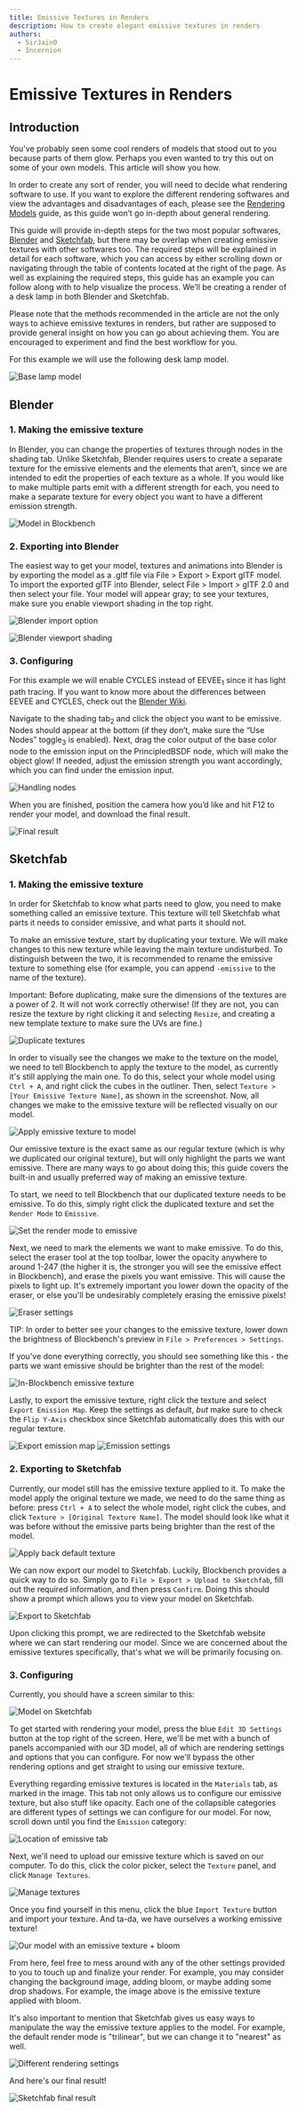 ```yaml
---
title: Emissive Textures in Renders
description: How to create elegant emissive textures in renders
authors:
  - SirJain0
  - Incernion
---
```


# Emissive Textures in Renders

## Introduction

You've probably seen some cool renders of models that stood out to you because parts of them glow. Perhaps you even wanted to try this out on some of your own models. This article will show you how.

In order to create any sort of render, you will need to decide what rendering software to use. If you want to explore the different rendering softwares and view the advantages and disadvantages of each, please see the [Rendering Models](https://www.blockbench.net/wiki/guides/model-rendering) guide, as this guide won’t go in-depth about general rendering. 

This guide will provide in-depth steps for the two most popular softwares, [Blender](https://www.blender.org/) and [Sketchfab](https://sketchfab.com/), but there may be overlap when creating emissive textures with other softwares too. The required steps will be explained in detail for each software, which you can access by either scrolling down or navigating through the table of contents located at the right of the page. As well as explaining the required steps, this guide has an example you can follow along with to help visualize the process. We’ll be creating a render of a desk lamp in both Blender and Sketchfab.

Please note that the methods recommended in the article are not the only ways to achieve emissive textures in renders, but rather are supposed to provide general insight on how you can go about achieving them. You are encouraged to experiment and find the best workflow for you.

For this example we will use the following desk lamp model.

![Base lamp model](/images/wiki/guides/emissive-textures-renders/sketchfab-base-model.png)

## Blender

### 1. Making the emissive texture

In Blender, you can change the properties of textures through nodes in the shading tab. Unlike Sketchfab, Blender requires users to create a separate texture for the emissive elements and the elements that aren’t, since we are intended to edit the properties of each texture as a whole. If you would like to make multiple parts emit with a different strength for each, you need to make a separate texture for every object you want to have a different emission strength.

![Model in Blockbench](/images/wiki/guides/emissive-textures-renders/blender-model-in-bb.png)

### 2. Exporting into Blender

The easiest way to get your model, textures and animations into Blender is by exporting the model as a .gltf file via File > Export > Export glTF model. To import the exported gITF into Blender, select File > Import > gITF 2.0 and then select your file. Your model will appear gray; to see your textures, make sure you enable viewport shading in the top right.

![Blender import option](/images/wiki/guides/emissive-textures-renders/blender-import.png)

![Blender viewport shading](/images/wiki/guides/emissive-textures-renders/blender-shading.png)

### 3. Configuring

For this example we will enable CYCLES instead of EEVEE<sub>1</sub> since it has light path tracing. If you want to know more about the differences between EEVEE and CYCLES, check out the [Blender Wiki](https://docs.blender.org/manual/en/latest/render/eevee/introduction.html).

Navigate to the shading tab<sub>2</sub> and click the object you want to be emissive. Nodes should appear at the bottom (if they don’t, make sure the “Use Nodes” toggle<sub>3</sub> is enabled). Next, drag the color output of the base color node to the emission input on the PrincipledBSDF node, which will make the object glow! If needed, adjust the emission strength you want accordingly, which you can find under the emission input.

![Handling nodes](/images/wiki/guides/emissive-textures-renders/blender-nodes.png)

When you are finished, position the camera how you’d like and hit F12 to render your model, and download the final result.

![Final result](/images/wiki/guides/emissive-textures-renders/blender-final.png)

## Sketchfab

### 1. Making the emissive texture

In order for Sketchfab to know what parts need to glow, you need to make something called an emissive texture. This texture will tell Sketchfab what parts it needs to consider emissive, and what parts it should not.

To make an emissive texture, start by duplicating your texture. We will make changes to this new texture while leaving the main texture undisturbed. To distinguish between the two, it is recommended to rename the emissive texture to something else (for example, you can append `-emissive` to the name of the texture).

Important: Before duplicating, make sure the dimensions of the textures are a power of 2. It will not work correctly otherwise! (If they are not, you can resize the texture by right clicking it and selecting `Resize`, and creating a new template texture to make sure the UVs are fine.)

![Duplicate textures](/images/wiki/guides/emissive-textures-renders/sketchfab-duplicate-texture.png)

In order to visually see the changes we make to the texture on the model, we need to tell Blockbench to apply the texture to the model, as currently it's still applying the main one. To do this, select your whole model using `Ctrl + A`, and right click the cubes in the outliner. Then, select `Texture > [Your Emissive Texture Name]`, as shown in the screenshot. Now, all changes we make to the emissive texture will be reflected visually on our model.

![Apply emissive texture to model](/images/wiki/guides/emissive-textures-renders/sketchfab-apply-emissive-texture.png)

Our emissive texture is the exact same as our regular texture (which is why we duplicated our original texture), but will only highlight the parts we want emissive. There are many ways to go about doing this; this guide covers the built-in and usually preferred way of making an emissive texture.

To start, we need to tell Blockbench that our duplicated texture needs to be emissive. To do this, simply right click the duplicated texture and set the `Render Mode` to `Emissive`.

![Set the render mode to emissive](/images/wiki/guides/emissive-textures-renders/sketchfab-render-mode.png)

Next, we need to mark the elements we want to make emissive. To do this, select the eraser tool at the top toolbar, lower the opacity anywhere to around 1-247 (the higher it is, the stronger you will see the emissive effect in Blockbench), and erase the pixels you want emissive. This will cause the pixels to light up. It's extremely important you lower down the opacity of the eraser, or else you'll be undesirably completely erasing the emissive pixels!

![Eraser settings](/images/wiki/guides/emissive-textures-renders/sketchfab-eraser.png)

TIP: In order to better see your changes to the emissive texture, lower down the brightness of Blockbench's preview in `File > Preferences > Settings`.

If you've done everything correctly, you should see something like this - the parts we want emissive should be brighter than the rest of the model:

![In-Blockbench emissive texture](/images/wiki/guides/emissive-textures-renders/sketchfab-bb-emissive.png)

Lastly, to export the emissive texture, right click the texture and select `Export Emission Map`. Keep the settings as default, *but* make sure to check the `Flip Y-Axis` checkbox since Sketchfab automatically does this with our regular texture.

![Export emission map](/images/wiki/guides/emissive-textures-renders/sketchfab-export-emission.png)
![Emission settings](/images/wiki/guides/emissive-textures-renders/sketchfab-emission-settings.png)

### 2. Exporting to Sketchfab

Currently, our model still has the emissive texture applied to it. To make the model apply the original texture we made, we need to do the same thing as before: press `Ctrl + A` to select the whole model, right click the cubes, and click `Texture > [Original Texture Name]`. The model should look like what it was before without the emissive parts being brighter than the rest of the model.

![Apply back default texture](/images/wiki/guides/emissive-textures-renders/sketchfab-apply-default.png)

We can now export our model to Sketchfab. Luckily, Blockbench provides a quick way to do so. Simply go to `File > Export > Upload to Sketchfab`, fill out the required information, and then press `Confirm`. Doing this should show a prompt which allows you to view your model on Sketchfab.

![Export to Sketchfab](/images/wiki/guides/emissive-textures-renders/sketchfab-export.png)

Upon clicking this prompt, we are redirected to the Sketchfab website where we can start rendering our model. Since we are concerned about the emissive textures specifically, that's what we will be primarily focusing on.

### 3. Configuring

Currently, you should have a screen similar to this:

![Model on Sketchfab](/images/wiki/guides/emissive-textures-renders/sketchfab-model-uploaded.png)

To get started with rendering your model, press the blue `Edit 3D Settings` button at the top right of the screen. Here, we'll be met with a bunch of panels accompanied with our 3D model, all of which are rendering settings and options that you can configure. For now we'll bypass the other rendering options and get straight to using our emissive texture.

Everything regarding emissive textures is located in the `Materials` tab, as marked in the image. This tab not only allows us to configure our emissive texture, but also stuff like opacity. Each one of the collapsible categories are different types of settings we can configure for our model. For now, scroll down until you find the `Emission` category:

![Location of emissive tab](/images/wiki/guides/emissive-textures-renders/sketchfab-emissive-feature.png)

Next, we'll need to upload our emissive texture which is saved on our computer. To do this, click the color picker, select the `Texture` panel, and click `Manage Textures`.

![Manage textures](/images/wiki/guides/emissive-textures-renders/sketchfab-manage-textures.png)

Once you find yourself in this menu, click the blue `Import Texture` button and import your texture. And ta-da, we have ourselves a working emissive texture!

![Our model with an emissive texture + bloom](/images/wiki/guides/emissive-textures-renders/sketchfab-bloom.png)

From here, feel free to mess around with any of the other settings provided to you to touch up and finalize your render. For example, you may consider changing the background image, adding bloom, or maybe adding some drop shadows. For example, the image above is the emissive texture applied with bloom.

It's also important to mention that Sketchfab gives us easy ways to manipulate the way the emissive texture applies to the model. For example, the default render mode is "trilinear", but we can change it to "nearest" as well.

![Different rendering settings](/images/wiki/guides/emissive-textures-renders/sketchfab-nearest.png)

And here's our final result!

![Sketchfab final result](/images/wiki/guides/emissive-textures-renders/sketchfab-finished.png)